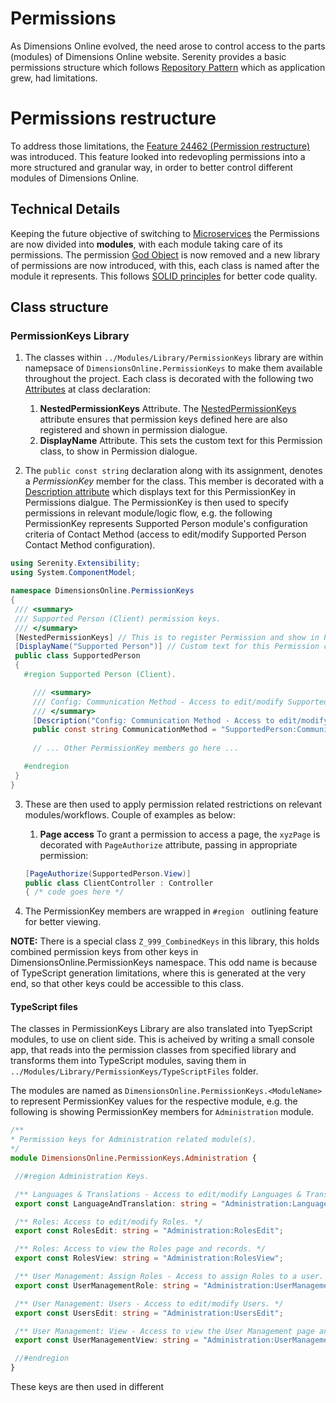 # Permissions

As Dimensions Online evolved, the need arose to control access to the parts (modules) of Dimensions Online website. 
Serenity provides a basic permissions structure which follows [Repository Pattern](https://docs.microsoft.com/en-us/dotnet/architecture/microservices/microservice-ddd-cqrs-patterns/infrastructure-persistence-layer-design "Click to follow link") which as application grew, had limitations.

# Permissions restructure

To address those limitations, the [Feature 24462 (Permission restructure)](https://d-uk.visualstudio.com/Primary/_workitems/edit/24462 "Click to follow link") was introduced. This feature looked into redevopling permissions into a more structured and granular way, in order to better control different modules of Dimensions Online.


## Technical Details

Keeping the future objective of switching to [Microservices](https://microservices.io/ "Dedicated website") the Permissions are now divided into **modules**, with each module taking care of its permissions. The permission [God Object](https://en.wikipedia.org/wiki/God_object "Anti Pattern") is now removed and a new library of permissions are now introduced, with this, each class is named after the module it represents. This follows [SOLID principles](https://en.wikipedia.org/wiki/SOLID "SOLID") for better code quality.

## Class structure

### PermissionKeys Library

1. The classes within `../Modules/Library/PermissionKeys` library are within namepsace of `DimensionsOnline.PermissionKeys` to make them available throughout the project. Each class is decorated with the following two [Attributes](https://docs.microsoft.com/en-us/dotnet/csharp/programming-guide/concepts/attributes/ "Attributes (C#)") at class declaration:

   1. **NestedPermissionKeys** Attribute. The [NestedPermissionKeys](https://serenity.is/Docs/howto/how_to_register_permissions_in_serene    "Serenity link") attribute ensures that permission keys defined here are also registered and shown in permission dialogue.
   2. **DisplayName** Attribute. This sets the custom text for this Permission class, to show in Permission dialogue.
   
2. The `public const string` declaration along with its assignment, denotes a _PermissionKey_ member for the class. This member is decorated with a [Description attribute](https://docs.microsoft.com/en-us/dotnet/api/system.componentmodel.descriptionattribute?view=netframework-4.8 "DescriptionAttribute (C#)") which displays text for this PermissionKey in Permissions dialgue. The PermissionKey is then used to specify permissions in relevant module/logic flow, e.g. the following PermissionKey represents Supported Person module's configuration criteria of Contact Method (access to edit/modify Supported Person Contact Method configuration).

```csharp
using Serenity.Extensibility;
using System.ComponentModel;

namespace DimensionsOnline.PermissionKeys
{
 /// <summary>
 /// Supported Person (Client) permission keys.
 /// </summary>
 [NestedPermissionKeys] // This is to register Permission and show in Permissions dialogue.
 [DisplayName("Supported Person")] // Custom text for this Permission class, to show in Permission dialogue.
 public class SupportedPerson 
 {
   #region Supported Person (Client).

     /// <summary>
     /// Config: Communication Method - Access to edit/modify Supported Person Communication Method configuration.
     /// </summary>
     [Description("Config: Communication Method - Access to edit/modify Supported Person Communication Method configuration")]
     public const string CommunicationMethod = "SupportedPerson:CommunicationMethod";
     
     // ... Other PermissionKey members go here ... 

   #endregion
 }
}
```
   
   
3. These are then used to apply permission related restrictions on relevant modules/workflows. Couple of examples as below:
   1. **Page access** To grant a permission to access a page, the `xyzPage` is decorated with `PageAuthorize` attribute, passing in appropriate permission:
   ```csharp
   [PageAuthorize(SupportedPerson.View)]
   public class ClientController : Controller
   { /* code goes here */
   ```

4. The PermissionKey members are wrapped in `#region ` outlining feature for better viewing.

**NOTE:** There is a special class `Z_999_CombinedKeys` in this library, this holds combined permission keys from other keys in DimensionsOnline.PermissionKeys namespace. This odd name is because of TypeScript generation limitations, where this is generated at the very end, so that other keys could be accessible to this class.

#### TypeScript files

The classes in PermissionKeys Library are also translated into TyepScript modules, to use on client side. This is acheived by writing a small console app, that reads into the permission classes from specified library and transforms them into TypeScript modules, saving them in `../Modules/Library/PermissionKeys/TypeScriptFiles` folder. 

The modules are named as `DimensionsOnline.PermissionKeys.<ModuleName>` to represent PermissionKey values for the respective module, e.g. the following is showing PermissionKey members for `Administration` module.

```typescript
/** 
* Permission keys for Administration related module(s).
*/
module DimensionsOnline.PermissionKeys.Administration {

 //#region Administration Keys.

 /** Languages & Translations - Access to edit/modify Languages & Translations. */
 export const LanguageAndTranslation: string = "Administration:LanguageAndTranslation";

 /** Roles: Access to edit/modify Roles. */
 export const RolesEdit: string = "Administration:RolesEdit";

 /** Roles: Access to view the Roles page and records. */
 export const RolesView: string = "Administration:RolesView";

 /** User Management: Assign Roles - Access to assign Roles to a user. */
 export const UserManagementRole: string = "Administration:UserManagementRole";

 /** User Management: Users - Access to edit/modify Users. */
 export const UsersEdit: string = "Administration:UsersEdit";

 /** User Management: View - Access to view the User Management page and records. */
 export const UserManagementView: string = "Administration:UserManagementView";

 //#endregion
}

```

These keys are then used in different
